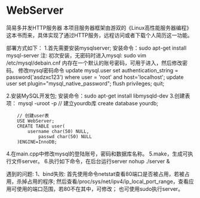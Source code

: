 # WebServer
简易多并发HTTP服务器
本项目服务器框架由游双的《Linux高性能服务器编程》这本书而来，具体实现了通过HTTP服务，远程访问或者下载个人简历这一功能。

部署方式如下：
1.首先需要安装mysqlserver;
	安装命令：sudo apt-get install mysql-server
注:
	初次安装，无密码时进入mysql:
	sudo vim /etc/mysql/debain.cnf
	内存在一个默认的账号密码，可用于进入，然后修改密码。
	修改mysql密码命令
	update mysql.user set authentication_string = password('asdzxc123') where user = 'root' and host='localhost'; 
	update user set plugin="mysql_native_password";
	flush privileges;
	quit;

2.安装MySQL开发包;
	安装命令：sudo apt-get install libmysqld-dev
3.创建表项：
	mysql -uroot -p
		// 建立yourdb库
		create database yourdb;

		// 创建user表
		USE WebServer;
		CREATE TABLE user(
		    username char(50) NULL,
			    passwd char(50) NULL
		)ENGINE=InnoDB;
4.在main.cpp中修改mysql的登陆账号，密码和数据库名称。
5.make，生成可执行文件server。
6.执行如下命令，在后台运行server
	nohup ./server &
	

遇到的问题:
1、bind失败:
	首先使用命令netstat查看80端口是否被占用，若被占用，杀掉占用的程序;
	然后查看/proc/sys/net/ipv4/ip_local_port_range，查看应用可使用的端口范围，若80不在其中，可修改；
	也可使用sudo执行server。

